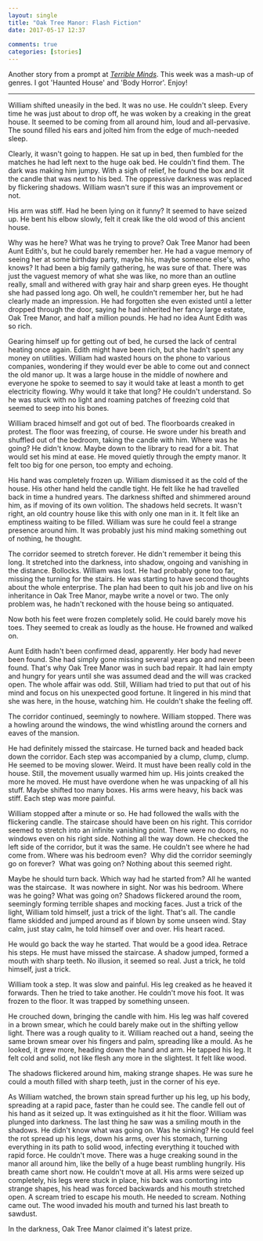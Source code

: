 ```yaml
---  
layout: single  
title: "Oak Tree Manor: Flash Fiction"  
date: 2017-05-17 12:37  
  
comments: true  
categories: [stories]  
---  
```

Another story from a prompt at *<a href="http://terribleminds.com/ramble/2017/05/12/flash-fiction-challenge-the-subgenre-smash-and-grab-2/">Terrible Minds</a>*. This week was a mash-up of genres. I got 'Haunted House' and 'Body Horror'. Enjoy!  

<hr />  

William shifted uneasily in the bed. It was no use. He couldn't sleep. Every time he was just about to drop off, he was woken by a creaking in the great house. It seemed to be coming from all around him, loud and all-pervasive. The sound filled his ears and jolted him from the edge of much-needed sleep.  

Clearly, it wasn't going to happen. He sat up in bed, then fumbled for the matches he had left next to the huge oak bed. He couldn't find them. The dark was making him jumpy. With a sigh of relief, he found the box and lit the candle that was next to his bed. The oppressive darkness was replaced by flickering shadows. William wasn't sure if this was an improvement or not.  

<!--more-->His arm was stiff. Had he been lying on it funny? It seemed to have seized up. He bent his elbow slowly, felt it creak like the old wood of this ancient house.  

Why was he here? What was he trying to prove? Oak Tree Manor had been Aunt Edith's, but he could barely remember her. He had a vague memory of seeing her at some birthday party, maybe his, maybe someone else's, who knows? It had been a big family gathering, he was sure of that. There was just the vaguest memory of what she was like, no more than an outline really, small and withered with gray hair and sharp green eyes. He thought she had passed long ago. Oh well, he couldn't remember her, but he had clearly made an impression. He had forgotten she even existed until a letter dropped through the door, saying he had inherited her fancy large estate, Oak Tree Manor, and half a million pounds. He had no idea Aunt Edith was so rich.  

Gearing himself up for getting out of bed, he cursed the lack of central heating once again. Edith might have been rich, but she hadn't spent any money on utilities. William had wasted hours on the phone to various companies, wondering if they would ever be able to come out and connect the old manor up. It was a large house in the middle of nowhere and everyone he spoke to seemed to say it would take at least a month to get electricity flowing. Why would it take that long? He couldn't understand. So he was stuck with no light and roaming patches of freezing cold that seemed to seep into his bones.  

William braced himself and got out of bed. The floorboards creaked in protest. The floor was freezing, of course. He swore under his breath and shuffled out of the bedroom, taking the candle with him. Where was he going? He didn't know. Maybe down to the library to read for a bit. That would set his mind at ease. He moved quietly through the empty manor. It felt too big for one person, too empty and echoing.  

His hand was completely frozen up. William dismissed it as the cold of the house. His other hand held the candle tight. He felt like he had travelled back in time a hundred years. The darkness shifted and shimmered around him, as if moving of its own volition. The shadows held secrets. It wasn't right, an old country house like this with only one man in it. It felt like an emptiness waiting to be filled. William was sure he could feel a strange presence around him. It was probably just his mind making something out of nothing, he thought.  

The corridor seemed to stretch forever. He didn't remember it being this long. It stretched into the darkness, into shadow, ongoing and vanishing in the distance. Bollocks. William was lost. He had probably gone too far, missing the turning for the stairs. He was starting to have second thoughts about the whole enterprise. The plan had been to quit his job and live on his inheritance in Oak Tree Manor, maybe write a novel or two. The only problem was, he hadn't reckoned with the house being so antiquated.  

Now both his feet were frozen completely solid. He could barely move his toes. They seemed to creak as loudly as the house. He frowned and walked on.  

Aunt Edith hadn't been confirmed dead, apparently. Her body had never been found. She had simply gone missing several years ago and never been found. That's why Oak Tree Manor was in such bad repair. It had lain empty and hungry for years until she was assumed dead and the will was cracked open. The whole affair was odd. Still, William had tried to put that out of his mind and focus on his unexpected good fortune. It lingered in his mind that she was here, in the house, watching him. He couldn't shake the feeling off.  

The corridor continued, seemingly to nowhere. William stopped. There was a howling around the windows, the wind whistling around the corners and eaves of the mansion.  

He had definitely missed the staircase. He turned back and headed back down the corridor. Each step was accompanied by a clump, clump, clump. He seemed to be moving slower. Weird. It must have been really cold in the house. Still, the movement usually warmed him up. His joints creaked the more he moved. He must have overdone when he was unpacking of all his stuff. Maybe shifted too many boxes. His arms were heavy, his back was stiff. Each step was more painful.  

William stopped after a minute or so. He had followed the walls with the flickering candle. The staircase should have been on his right. This corridor seemed to stretch into an infinite vanishing point. There were no doors, no windows even on his right side. Nothing all the way down. He checked the left side of the corridor, but it was the same. He couldn't see where he had come from. Where was his bedroom even?  Why did the corridor seemingly go on forever?  What was going on? Nothing about this seemed right.  

Maybe he should turn back. Which way had he started from? All he wanted was the staircase.  It was nowhere in sight. Nor was his bedroom. Where was he going? What was going on? Shadows flickered around the room, seemingly forming terrible shapes and mocking faces. Just a trick of the light, William told himself, just a trick of the light. That's all. The candle flame skidded and jumped around as if blown by some unseen wind. Stay calm, just stay calm, he told himself over and over. His heart raced.  

He would go back the way he started. That would be a good idea. Retrace his steps. He must have missed the staircase. A shadow jumped, formed a mouth with sharp teeth. No illusion, it seemed so real. Just a trick, he told himself, just a trick.  

William took a step. It was slow and painful. His leg creaked as he heaved it forwards. Then he tried to take another. He couldn't move his foot. It was frozen to the floor. It was trapped by something unseen.  

He crouched down, bringing the candle with him. His leg was half covered in a brown smear, which he could barely make out in the shifting yellow light. There was a rough quality to it. William reached out a hand, seeing the same brown smear over his fingers and palm, spreading like a mould. As he looked, it grew more, heading down the hand and arm. He tapped his leg. It felt cold and solid, not like flesh any more in the slightest. It felt like wood.  

The shadows flickered around him, making strange shapes. He was sure he could a mouth filled with sharp teeth, just in the corner of his eye.  

As William watched, the brown stain spread further up his leg, up his body, spreading at a rapid pace, faster than he could see. The candle fell out of his hand as it seized up. It was extinguished as it hit the floor. William was plunged into darkness. The last thing he saw was a smiling mouth in the shadows. He didn't know what was going on. Was he sinking? He could feel the rot spread up his legs, down his arms, over his stomach, turning everything in its path to solid wood, infecting everything it touched with rapid force. He couldn't move. There was a huge creaking sound in the manor all around him, like the belly of a huge beast rumbling hungrily. His breath came short now. He couldn't move at all. His arms were seized up completely, his legs were stuck in place, his back was contorting into strange shapes, his head was forced backwards and his mouth stretched open. A scream tried to escape his mouth. He needed to scream. Nothing came out. The wood invaded his mouth and turned his last breath to sawdust.  

In the darkness, Oak Tree Manor claimed it's latest prize.  
